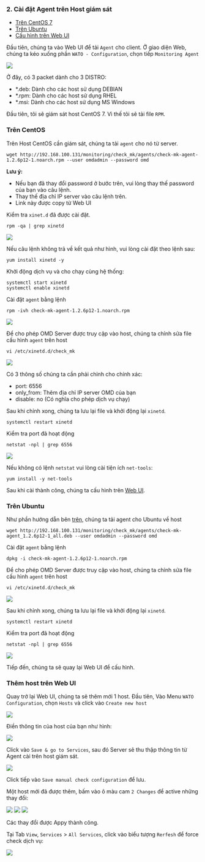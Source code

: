 ### 2. Cài đặt Agent trên Host giám sát

- [Trên CentOS 7](#1)
- [Trên Ubuntu](#2)
- [Cấu hình trên Web UI](#3)

Đầu tiên, chúng ta vào Web UI để tải `Agent` cho client. Ở giao diện Web, chúng ta kéo xuống phần `WATO - Configuration`, chọn tiếp `Monitoring Agent`

<img src="../../images/9.agent1.png" />

Ở đây, có 3 packet dành cho 3 DISTRO:

- *.deb: Dành cho các host sử dụng DEBIAN
- *.rpm: Dành cho các host sử dụng RHEL
- *.msi: Dành cho các host sử dụng MS Windows

Đầu tiên, tôi sẽ giám sát host CentOS 7. Vì thế tôi sẽ tải file `RPM`.

<a name="1" ></a>
### Trên CentOS

Trên Host CentOS cần giám sát, chúng ta tải `agent` cho nó từ server.

```
wget http://192.168.100.131/monitoring/check_mk/agents/check-mk-agent-1.2.6p12-1.noarch.rpm --user omdadmin --password omd
```

**Lưu ý:** 
- Nếu bạn đã thay đổi password ở bước trên, vui lòng thay thế password của bạn vào câu lệnh. 
- Thay thế địa chỉ IP server vào câu lệnh trên.
- Link này được copy từ Web UI

Kiểm tra `xinet.d` đã được cài đặt.

```
rpm -qa | grep xinetd
```

<img src="../../images/9.xinet.png" />

Nếu câu lệnh không trả về kết quả như hình, vui lòng cài đặt theo lệnh sau:

```
yum install xinetd -y
```

Khởi động dịch vụ và cho chạy cùng hệ thống:

```
systemctl start xinetd
systemctl enable xinetd
```

Cài đặt `agent` bằng lệnh

```
rpm -ivh check-mk-agent-1.2.6p12-1.noarch.rpm
```

<img src="../../images/9.agent2.png" />

Để cho phép OMD Server được truy cập vào host, chúng ta chỉnh sửa file cấu hình `agent` trên host

```
vi /etc/xinetd.d/check_mk
```

<img src="../../images/9.agent3.png" />

Có 3 thông số chúng ta cần phải chỉnh cho chính xác:

- port: 6556
- only_from: Thêm địa chỉ IP server OMD của bạn
- disable: no (Có nghĩa cho phép dịch vụ chạy)

Sau khi chỉnh xong, chúng ta lưu lại file và khởi động lại `xinetd`.

```
systemctl restart xinetd
```

Kiểm tra port đã hoạt động

```
netstat -npl | grep 6556
```

<img src="../../images/9.agent4.png" />

Nếu không có lệnh `netstat` vui lòng cài tiện ích `net-tools`:

```
yum install -y net-tools
```

Sau khi cài thành công, chúng ta cấu hình trên [Web UI](#3).

<a name="2" ></a>
### Trên Ubuntu

Như phần hướng dẫn bên [trên](#1), chúng ta tải agent cho Ubuntu về host

```
wget http://192.168.100.131/monitoring/check_mk/agents/check-mk-agent_1.2.6p12-1_all.deb --user omdadmin --password omd
```

Cài đặt `agent` bằng lệnh

```
dpkg -i check-mk-agent-1.2.6p12-1.noarch.rpm
```

Để cho phép OMD Server được truy cập vào host, chúng ta chỉnh sửa file cấu hình `agent` trên host

```
vi /etc/xinetd.d/check_mk
```

<img src="../../images/9.agent3.png" />
<a name="3" ></a>


Sau khi chỉnh xong, chúng ta lưu lại file và khởi động lại `xinetd`.

```
systemctl restart xinetd
```

Kiểm tra port đã hoạt động

```
netstat -npl | grep 6556
```

<img src="../../images/9.agent4.png" />

Tiếp đến, chúng ta sẽ quay lại Web UI để cấu hình.

### Thêm host trên Web UI

Quay trở lại Web UI, chúng ta sẽ thêm mới 1 host. Đầu tiên, Vào Menu `WATO Configuration`, chọn `Hosts` và click vào `Create new host`

<img src="../../images/10.host1.png" />

Điền thông tin của host của bạn như hình:

<img src="../../images/10.host2.png" />

Click vào `Save & go to Services`, sau đó Server sẽ thu thập thông tin từ Agent cài trên host giám sát.

<img src="../../images/10.host3.png" />

Click tiếp vào `Save manual check configuration` để lưu.

Một host mới đã được thêm, bấm vào ô màu cam `2 Changes` để active những thay đổi:

<img src="../../images/10.host4.png" />
 
<img src="../../images/10.host5.png" />

<img src="../../images/10.host6.png" />

Các thay đổi được Appy thành công.

Tại Tab `View`, `Services` > `All Services`, click vào biểu tượng `Rerfesh` để force check dịch vụ:

<img src="../../images/10.host7.png" />